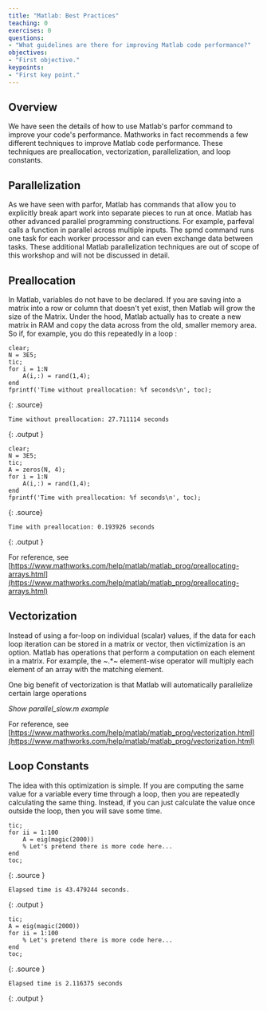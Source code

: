```yaml
---
title: "Matlab: Best Practices"
teaching: 0
exercises: 0
questions:
- "What guidelines are there for improving Matlab code performance?"
objectives:
- "First objective."
keypoints:
- "First key point."
---
```


## Overview

We have seen the details of how to use Matlab's parfor command to improve your code's performance.  Mathworks in fact recommends a few different techniques to improve Matlab code performance.  These techniques are preallocation, vectorization, parallelization, and loop constants.

## Parallelization

As we have seen with parfor, Matlab has commands that allow you to explicitly break apart work into separate pieces to run at once.  Matlab has other advanced parallel programming constructions.  For example, parfeval calls a function in parallel across multiple inputs.  The spmd command runs one task for each worker processor and can even exchange data between tasks.  These additional Matlab parallelization techniques are out of scope of this workshop and will not be discussed in detail.

## Preallocation

In Matlab, variables do not have to be declared.  If you are saving into a matrix into a row or column that doesn't yet exist, then Matlab will grow the size of the Matrix.  Under the hood, Matlab actually has to create a new matrix in RAM and copy the data across from the old, smaller memory area.  So if, for example, you do this repeatedly in a loop :

~~~
clear;
N = 3E5;
tic;
for i = 1:N
    A(i,:) = rand(1,4);
end
fprintf('Time without preallocation: %f seconds\n', toc);
~~~
{: .source}
~~~
Time without preallocation: 27.711114 seconds
~~~
{: .output }

~~~
clear;
N = 3E5;
tic;
A = zeros(N, 4);
for i = 1:N
    A(i,:) = rand(1,4);
end
fprintf('Time with preallocation: %f seconds\n', toc);
~~~
{: .source}
~~~
Time with preallocation: 0.193926 seconds
~~~
{: .output }

For reference, see [https://www.mathworks.com/help/matlab/matlab_prog/preallocating-arrays.html](https://www.mathworks.com/help/matlab/matlab_prog/preallocating-arrays.html)


## Vectorization

Instead of using a for-loop on individual (scalar) values, if the data for each loop iteration can be stored in a matrix or vector, then victimization is an option.  Matlab has operations that perform a computation on each element in a matrix.  For example, the ~.*~ element-wise operator will multiply each element of an array with the matching element.

One big benefit of vectorization is that Matlab will automatically parallelize certain large operations

*Show parallel_slow.m example*

For reference, see [https://www.mathworks.com/help/matlab/matlab_prog/vectorization.html](https://www.mathworks.com/help/matlab/matlab_prog/vectorization.html)

## Loop Constants

The idea with this optimization is simple.  If you are computing the same value for a variable every time through a loop, then you are repeatedly calculating the same thing.  Instead, if you can just calculate the value once outside the loop, then you will save some time.

~~~
tic;
for ii = 1:100
    A = eig(magic(2000))
    % Let's pretend there is more code here...
end
toc;
~~~
{: .source }
~~~
Elapsed time is 43.479244 seconds.
~~~
{: .output }

~~~
tic;
A = eig(magic(2000))
for ii = 1:100
    % Let's pretend there is more code here...
end
toc;
~~~
{: .source }
~~~
Elapsed time is 2.116375 seconds
~~~
{: .output }
